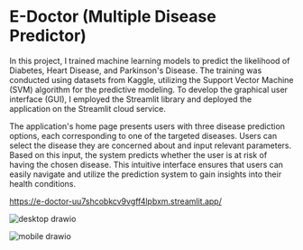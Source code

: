 # E-Doctor  (Multiple Disease Predictor)
In this project, I trained machine learning models to predict the likelihood of Diabetes, Heart Disease, and Parkinson's Disease. The training was conducted using datasets from Kaggle, utilizing the Support Vector Machine (SVM) algorithm for the predictive modeling. To develop the graphical user interface (GUI), I employed the Streamlit library and deployed the application on the Streamlit cloud service.

The application's home page presents users with three disease prediction options, each corresponding to one of the targeted diseases. Users can select the disease they are concerned about and input relevant parameters. Based on this input, the system predicts whether the user is at risk of having the chosen disease. This intuitive interface ensures that users can easily navigate and utilize the prediction system to gain insights into their health conditions.

https://e-doctor-uu7shcobkcv9vgff4lpbxm.streamlit.app/

![desktop drawio](https://github.com/naseembabu/e-doctor/assets/71367662/634cb7e4-85ef-401a-bc63-67c5a9d8de7f)


![mobile drawio](https://github.com/naseembabu/e-doctor/assets/71367662/9ab58df7-1299-4d1e-8b77-b34b5450d6b7)
